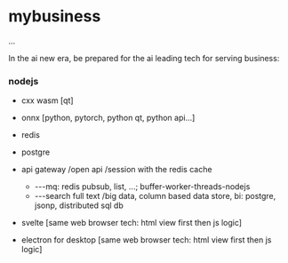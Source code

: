 # mybusiness
...

In the ai new era, be prepared for the ai leading tech for serving business: 

### nodejs
  * cxx wasm [qt]
  * onnx [python, pytorch, python qt, python api...]

  * redis
  * postgre

  * api gateway /open api /session with the redis cache
    * ---mq: redis pubsub, list, ...;  buffer-worker-threads-nodejs
    * ---search full text /big data, column based data store, bi:  postgre, jsonp, distributed sql db

  * svelte [same web browser tech: html view first then js logic]
  * electron for desktop [same web browser tech: html view first then js logic]
